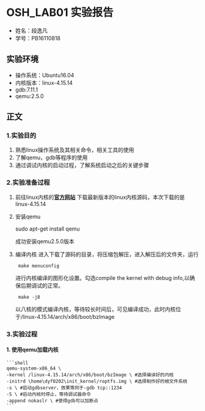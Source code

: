 # **OSH_LAB01 实验报告**
+ 姓名：段逸凡
+ 学号：PB16110818
## 实验环境
+ 操作系统：Ubuntu16.04
+ 内核版本：linux-4.15.14
+ gdb:7.11.1
+ qemu:2.5.0
## 正文
### 1.实验目的
1. 熟悉linux操作系统及其相关命令，相关工具的使用
2. 了解qemu，gdb等程序的使用
3. 通过调试内核的启动过程，了解系统启动之后的关键步骤
### 2.实验准备过程
1. 前往linux内核的[**官方网站**](https://www.kernel.org/)
下载最新版本的linux内核源码，本次下载的是linux-4.15.14
2. 安装qemu

    sudo apt-get install qemu

    成功安装qemu2.5.0版本

3. 编译内核
    进入下载了源码的目录，将压缩包解压，进入解压后的文件夹，运行
        
        make menuconfig

    进行内核编译的图形化设置。勾选compile the kernel with debug info,以确保后期调试的正常。
    
        make -j8

    以八核的模式编译内核，等待较长时间后，可见编译成功，此时内核位于/linux-4.15.14/arch/x86/boot/bzImage

### 3.实验过程
#### 1. 使用qemu加载内核

    ```shell
    qemu-system-x86_64 \
    -kernel /linux-4.15.14/arch/x86/boot/bzImage \ #选择编译好的内核
    -initrd \home\dyf0202\init_kernel/roptfs.img \ #选择制作好的根文件系统
    -s \ #启动gdbserver，效果等同于-gdb tcp::1234
    -S \ #启动内核时停止，等待调试器命令
    -append nokaslr \ #使得gdb可以加断点
    ```
    